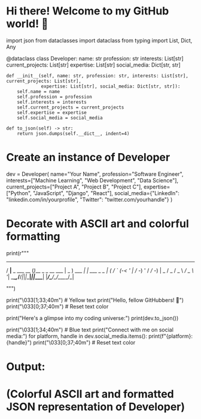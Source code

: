 # Hi there! Welcome to my GitHub world! 🚀

import json
from dataclasses import dataclass
from typing import List, Dict, Any

@dataclass
class Developer:
    name: str
    profession: str
    interests: List[str]
    current_projects: List[str]
    expertise: List[str]
    social_media: Dict[str, str]

    def __init__(self, name: str, profession: str, interests: List[str], current_projects: List[str], 
                 expertise: List[str], social_media: Dict[str, str]):
        self.name = name
        self.profession = profession
        self.interests = interests
        self.current_projects = current_projects
        self.expertise = expertise
        self.social_media = social_media

    def to_json(self) -> str:
        return json.dumps(self.__dict__, indent=4)

# Create an instance of Developer
dev = Developer(
    name="Your Name",
    profession="Software Engineer",
    interests=["Machine Learning", "Web Development", "Data Science"],
    current_projects=["Project A", "Project B", "Project C"],
    expertise=["Python", "JavaScript", "Django", "React"],
    social_media={"LinkedIn": "linkedin.com/in/yourprofile", "Twitter": "twitter.com/yourhandle"}
)

# Decorate with ASCII art and colorful formatting
print(r"""
   ___              _                   ___           _           
  / __|__ _ ___ __ (_)___ _ _  __ ___  | _ ) ___  ___| |_ ___ _ _ 
 | (_ / _` (_-< '  \| / -_) ' \/ _/ -_) | _ \/ _ \/ _ \  _/ _ \ '_|
  \___\__,_/__/_|_|_|_\___|_||_\__\___| |___/\___/\___/\__\___/_|  

""")

print("\033[1;33;40m")  # Yellow text
print("Hello, fellow GitHubbers! 👋")
print("\033[0;37;40m")  # Reset text color

print("Here's a glimpse into my coding universe:")
print(dev.to_json())

print("\033[1;34;40m")  # Blue text
print("Connect with me on social media:")
for platform, handle in dev.social_media.items():
    print(f"{platform}: {handle}")
print("\033[0;37;40m")  # Reset text color

# Output:
# (Colorful ASCII art and formatted JSON representation of Developer)
